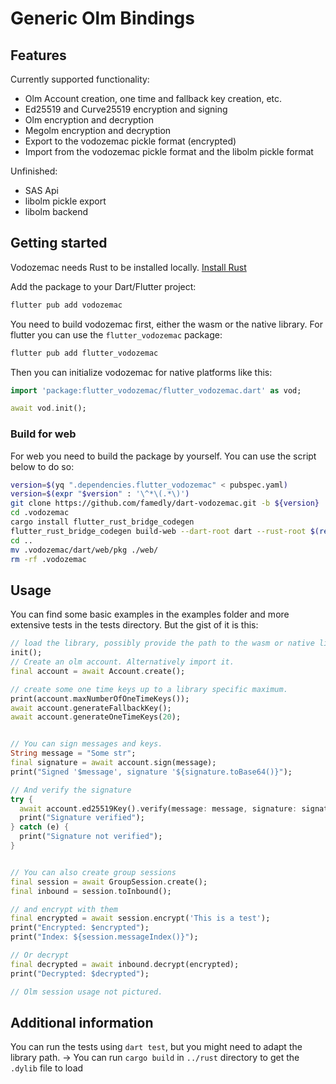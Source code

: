 # Generic Olm Bindings

## Features

Currently supported functionality:

- Olm Account creation, one time and fallback key creation, etc.
- Ed25519 and Curve25519 encryption and signing
- Olm encryption and decryption
- Megolm encryption and decryption
- Export to the vodozemac pickle format (encrypted)
- Import from the vodozemac pickle format and the libolm pickle format

Unfinished:

- SAS Api
- libolm pickle export
- libolm backend

## Getting started

Vodozemac needs Rust to be installed locally. [Install Rust](https://www.rust-lang.org/tools/install)

Add the package to your Dart/Flutter project:

```sh
flutter pub add vodozemac
```

You need to build vodozemac first, either the wasm or the native library. For flutter you can use the `flutter_vodozemac` package:

```sh
flutter pub add flutter_vodozemac
```

Then you can initialize vodozemac for native platforms like this:

```dart
import 'package:flutter_vodozemac/flutter_vodozemac.dart' as vod;

await vod.init();
```

### Build for web

For web you need to build the package by yourself. You can use the script below to do so:

```sh
version=$(yq ".dependencies.flutter_vodozemac" < pubspec.yaml)
version=$(expr "$version" : '\^*\(.*\)')
git clone https://github.com/famedly/dart-vodozemac.git -b ${version} .vodozemac
cd .vodozemac
cargo install flutter_rust_bridge_codegen
flutter_rust_bridge_codegen build-web --dart-root dart --rust-root $(readlink -f rust) --release
cd ..
mv .vodozemac/dart/web/pkg ./web/
rm -rf .vodozemac
```

## Usage

You can find some basic examples in the examples folder and more extensive tests in the tests directory. But the gist of
it is this:

```dart
// load the library, possibly provide the path to the wasm or native library
init();
// Create an olm account. Alternatively import it.
final account = await Account.create();

// create some one time keys up to a library specific maximum.
print(account.maxNumberOfOneTimeKeys());
await account.generateFallbackKey();
await account.generateOneTimeKeys(20);


// You can sign messages and keys.
String message = "Some str";
final signature = await account.sign(message);
print("Signed '$message', signature '${signature.toBase64()}");

// And verify the signature
try {
  await account.ed25519Key().verify(message: message, signature: signature);
  print("Signature verified");
} catch (e) {
  print("Signature not verified");
}


// You can also create group sessions
final session = await GroupSession.create();
final inbound = session.toInbound();

// and encrypt with them
final encrypted = await session.encrypt('This is a test');
print("Encrypted: $encrypted");
print("Index: ${session.messageIndex()}");

// Or decrypt
final decrypted = await inbound.decrypt(encrypted);
print("Decrypted: $decrypted");

// Olm session usage not pictured.
```

## Additional information

You can run the tests using `dart test`, but you might need to adapt the library path.
 -> You can run `cargo build` in `../rust` directory to get the `.dylib` file to load
